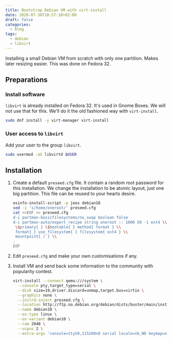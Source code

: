 ```yaml
---
title: Bootstrap Debian VM with virt-install
date: 2020-07-30T18:57:10+02:00
draft: false
categories:
  - blog
tags:
  - debian
  - libvirt
---
```


Installing a small Debian VM from scratch with only one partition. Makes later resizing easier. This was done on Fedora 32.

## Preparations

### Install software

`libvirt` is already installed on Fedora 32. It's used in Gnome Boxes. We will not use that for this. We'll do it the old fashioned way with `virt-install`.

```bash
sudo dnf install -y virt-manager virt-install
```

### User access to `libvirt`

Add your user to the group `libvirt`.

```bash
sudo usermod -aG libvirtd $USER
```

## Installation

1. Create a default `preseed.cfg` file. It contain a random root password for this installation. We change the installation to be atomic layout, just one big partition. This file can be reused to your hearts desire.

    ```bash
    osinfo-install-script -p jeos debian10
    sed -i 's/home/oneroot/' preseed.cfg
    cat <<EOF >> preseed.cfg
    d-i partman-basicfilesystems/no_swap boolean false
    d-i partman-auto/expert_recipe string oneroot :: 1000 50 -1 ext4 \\
     \$primary{ } \$bootable{ } method{ format } \\
     format{ } use_filesystem{ } filesystem{ ext4 } \\
     mountpoint{ / } \\
    .
    EOF
    ```

0. Edit `preseed.cfg` and make your own customisations if any.

0. Install VM and send back some information to the community with popularity contest.

    ```bash
    virt-install --connect qemu:///system \
      --console pty,target_type=serial \
      --disk size=10,driver.discard=unmap,target.bus=virtio \
      --graphics none \
      --initrd-inject preseed.cfg \
      --location http://ftp.no.debian.org/debian/dists/buster/main/installer-amd64 \
      --name debian10 \
      --os-type linux \
      --os-variant debian10 \
      --ram 2048 \
      --vcpus 2 \
      --extra-args 'console=ttyS0,115200n8 serial locale=nb_NO keymap=no auto=true mirror/country=manual mirror/http/hostname=ftp.no.debian.org mirror/http/directory=/debian mirror/http/proxy= passwd/make-user=false popularity-contest/participate=true file=/preseed.cfg'
    ```

<!---
# vim: set spell spelllang=en:
-->
